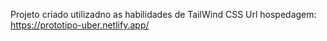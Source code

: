Projeto criado utilizadno as habilidades de TailWind CSS
Url hospedagem: https://prototipo-uber.netlify.app/
